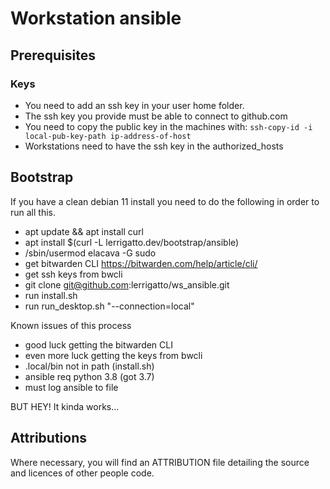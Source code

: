 # Workstation ansible

## Prerequisites
### Keys
- You need to add an ssh key in your user home folder.
- The ssh key you provide must be able to connect to github.com
- You need to copy the public key in the machines with:
  ``` ssh-copy-id -i local-pub-key-path ip-address-of-host ```
- Workstations need to have the ssh key in the authorized_hosts

## Bootstrap
If you have a clean debian 11 install you need to do the following in order to run all this.

- apt update && apt install curl
- apt install $(curl -L lerrigatto.dev/bootstrap/ansible)
- /sbin/usermod elacava -G sudo
- get bitwarden CLI https://bitwarden.com/help/article/cli/
- get ssh keys from bwcli
- git clone git@github.com:lerrigatto/ws_ansible.git
- run install.sh
- run run_desktop.sh "--connection=local"

Known issues of this process
- good luck getting the bitwarden CLI
- even more luck getting the keys from bwcli
- .local/bin not in path (install.sh)
- ansible req python 3.8 (got 3.7)
- must log ansible to file

BUT HEY! It kinda works...

## Attributions
Where necessary, you will find an ATTRIBUTION file detailing the source and licences of other people code.
